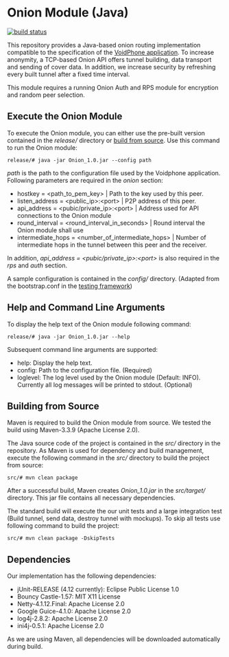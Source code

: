 Onion Module (Java)
===================
[![build status](https://gitlab.lrz.de/ga78sil/p2p-2017-group17-onion/badges/master/build.svg)](https://gitlab.lrz.de/ga78sil/p2p-2017-group17-onion/commits/master)

This repository provides a Java-based onion routing implementation compatible to the specification of the [VoidPhone application](https://gitlab.lrz.de/voidphone).
To increase anonymity, a TCP-based Onion API offers tunnel building, data transport and sending of cover data.
In addition, we increase security by refreshing every built tunnel after a fixed time interval.

This module requires a running Onion Auth and RPS module for encryption and random peer selection.

## Execute the Onion Module ##

To execute the Onion module, you can either use the pre-built version contained in the *release/* directory or [build from source](#building-from-source).
Use this command to run the Onion module:

    release/# java -jar Onion_1.0.jar --config path

*path* is the path to the configuration file used by the Voidphone application.
Following parameters are required in the *onion* section:


* hostkey = \<path_to_pem_key\>                         | Path to the key used by this peer.
* listen_address = \<public_ip\>:\<port\>               | P2P address of this peer.
* api_address = \<pubic/private_ip\>:\<port\>           | Address used for API connections to the Onion module
* round_interval = \<round_interval_in_seconds\>      | Round interval the Onion module shall use
* intermediate_hops = \<number_of_intermediate_hops\> | Number of intermediate hops in the tunnel between this peer and the receiver.

In addition, *api_address = \<pubic/private_ip\>:\<port\>* is also required in the *rps* and *auth* section.

A sample configuration is contained in the *config/* directory. (Adapted from the bootstrap.conf in the [testing framework](https://gitlab.lrz.de/voidphone/testing))

## Help and Command Line Arguments ##

To display the help text of the Onion module following command:

    release/# java -jar Onion_1.0.jar --help

Subsequent command line arguments are supported:

* help: Display the help text.
* config: Path to the configuration file. (Required)
* loglevel: The log level used by the Onion module (Default: INFO). Currently all log messages will be printed to stdout. (Optional)



## Building from Source

Maven is required to build the Onion module from source.
We tested the build using Maven-3.3.9 (Apache License 2.0).

The Java source code of the project is contained in the *src/* directory in the repository.
As Maven is used for dependency and build management, execute the following command in the *src/* directory to build the project from source:

    src/# mvn clean package

After a successful build, Maven creates *Onion_1.0.jar* in the *src/target/* directory.
This jar file contains all necessary dependencies.

The standard build will execute the our unit tests and a large integration test (Build tunnel, send data, destroy tunnel with mockups).
To skip all tests use following command to build the project:

    src/# mvn clean package -DskipTests


## Dependencies

Our implementation has the following dependencies:

* jUnit-RELEASE (4.12 currently): Eclipse Public License 1.0
* Bouncy Castle-1.57: MIT X11 License
* Netty-4.1.12.Final: Apache License 2.0
* Google Guice-4.1.0: Apache License 2.0
* log4j-2.8.2: Apache License 2.0
* ini4j-0.5.1: Apache License 2.0

As we are using Maven, all dependencies will be downloaded automatically during build.
